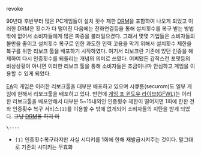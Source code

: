 revoke

90년대 후반부터 많은 PC게임들이 설치 횟수 제한 [DRM](DRM.md)을 포함하여 나오게 되었고 이러한 DRM은 횟수가 다 떨어진
다음에는 전화연결등을 통해 설치횟수를 복구 받는 방법 밖에 없어서 소비자들에게 많은 짜증을 불러일으켰다. 그래서 몇몇 기업들은 소비자들의
불만을 줄이고 설치횟수 복구로 인한 과도한 인력 고용을 막기 위해서 설치횟수 제한을 복구를 위한 리보크 툴을 배포하기 시작하였다. 여기서
리보크란 기존에 있던 인증을 해제하여 다시 인증횟수를 되돌리는 개념의 의미로 쓰였다. 어찌됐든 갑작스런 포맷등의 비상상황이 아니면 이러한
리보크 툴을 통해 소비자들은 조금이나마 안심하고 게임을 이용할 수 있게 되었다.

[EA](EA.md)의 게임은 이러한 리보크툴을 대부분 배포하고 있으며 시큐롬(securom)도 일부 게임에 한해서 리보크툴을 배포하고
있다. 반면에 [게임 포 윈도우 라이브(GFWL)](Games%20for%20Windows.md)는 이러한 리보크툴을 배포안해서 대부분
5~15내외인 인증횟수 제한이 떨어지면 1회에 한한 전화 인증횟수 복구 서비스`[1]`를 이용할 수 밖에 없게되어 소비자들의 지탄을 받게
되었다. <del>그냥 [DRM](DRM.md)을 하지 마</del>

`\----`

  * `[1]` 인증횟수복구라지만 사실 시디키를 1회에 한해 재발급시켜주는 것이다. 말그대로 기존의 시디키는 무효화

